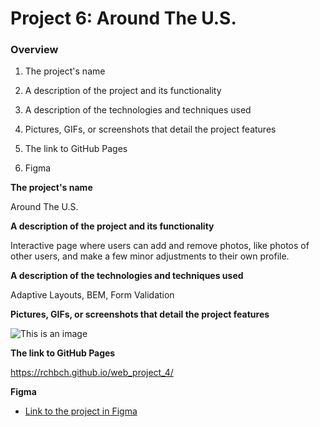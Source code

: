 # Project 6: Around The U.S.

### Overview

1. The project's name

2. A description of the project and its functionality

3. A description of the technologies and techniques used

4. Pictures, GIFs, or screenshots that detail the project features

5. The link to GitHub Pages

6. Figma

**The project's name**

Around The U.S.

**A description of the project and its functionality**

Interactive page where users can add and remove photos, like photos of other users, and make a few minor adjustments to their own profile.

**A description of the technologies and techniques used**

Adaptive Layouts, BEM, Form Validation

**Pictures, GIFs, or screenshots that detail the project features**

![This is an image](https://pictures.s3.yandex.net/resources/project-3-desktop-mobile_1651235950.png)

**The link to GitHub Pages**

https://rchbch.github.io/web_project_4/

**Figma**

- [Link to the project in Figma](https://www.figma.com/file/SurN1jaeEQIhuZEDMhmWWf/Sprint-4-Around-The-U.S.-desktop-mobile?node-id=0%3A1)
